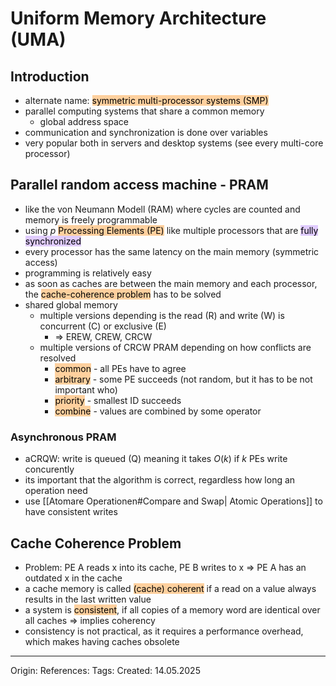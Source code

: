 # Uniform Memory Architecture (UMA)

## Introduction

- alternate name: <mark style="background: #FFB86CA6;">symmetric multi-processor systems (SMP)</mark>
- parallel computing systems that share a common memory 
	- global address space
- communication and synchronization is done over variables
- very popular both in servers and desktop systems (see every multi-core processor)

## Parallel random access machine - PRAM 

- like the von Neumann Modell (RAM) where cycles are counted and memory is freely programmable
- using $p$ <mark style="background: #FFB86CA6;">Processing Elements (PE)</mark> like multiple processors that are <mark style="background: #D2B3FFA6;">fully synchronized</mark>
- every processor has the same latency on the main memory (symmetric access)
- programming is relatively easy
- as soon as caches are between the main memory and each processor, the <mark style="background: #FFB86CA6;">cache-coherence problem</mark> has to be solved
- shared global memory
	- multiple versions depending is the read (R) and write (W) is concurrent (C) or exclusive (E)
		- => EREW, CREW, CRCW
	- multiple versions of CRCW PRAM depending on how conflicts are resolved
		- <mark style="background: #FFB86CA6;">common</mark> - all PEs have to agree
		- <mark style="background: #FFB86CA6;">arbitrary</mark> - some PE succeeds (not random, but it has to be not important who)
		- <mark style="background: #FFB86CA6;">priority</mark> - smallest ID succeeds
		- <mark style="background: #FFB86CA6;">combine</mark> - values are combined by some operator

### Asynchronous PRAM

- aCRQW: write is queued (Q) meaning it takes $O(k)$ if $k$ PEs write concurently
- its important that the algorithm is correct, regardless how long an operation need
- use [[Atomare Operationen#Compare and Swap| Atomic Operations]] to have consistent writes
## Cache Coherence Problem

- Problem: PE A reads x into its cache, PE B writes to x => PE A has an outdated x in the cache
- a cache memory is called <mark style="background: #FFB86CA6;">(cache) coherent</mark> if a read on a value always results in the last written value
- a system is <mark style="background: #FFB86CA6;">consistent</mark>, if all copies of a memory word are identical over all caches => implies coherency
- consistency is not practical, as it requires a performance overhead, which makes having caches obsolete

---

Origin: 
References: 
Tags: 
Created: 14.05.2025

